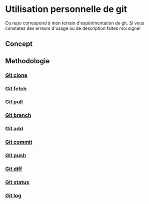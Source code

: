 # Utilisation personnelle de git

Ce repo correspond à mon terrain d'expérimentation de git. 
Si vous constatez des erreurs d'usage ou de description faites moi signe!

## Concept



## Methodologie

### [Git clone](GIT_CLONE.md)
### [Git fetch](GIT_FETCH.md)
### [Git pull](GIT_PULL.md)
### [Git branch](GIT_BRANCH.md)
### [Git add](GIT_ADD.md)
### [Git commit](GIT_COMMIT.md)
### [Git push](GIT_PUSH.md)

### [Git diff](GIT_DIFF.md)

### [Git status](GIT_STATUS.md)
### [Git log](GIT_LOG.md)

